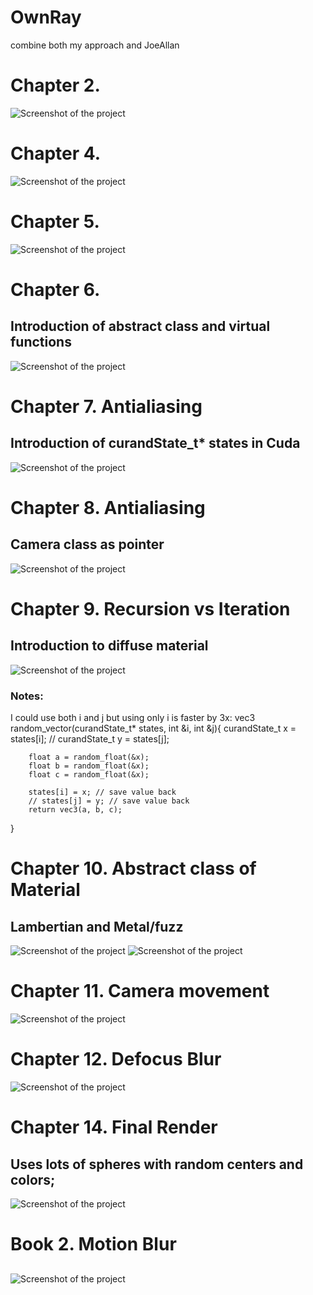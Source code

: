 # OwnRay
combine both my approach and JoeAllan 

# Chapter 2. 

![Screenshot of the project](sampleImages/chap2.png)

# Chapter 4.

![Screenshot of the project](sampleImages/chap4.png)

# Chapter 5.

![Screenshot of the project](sampleImages/chap5.png)

# Chapter 6.
## Introduction of abstract class and virtual functions

![Screenshot of the project](sampleImages/chap6.png)

# Chapter 7. Antialiasing
## Introduction of  curandState_t* states in Cuda
![Screenshot of the project](sampleImages/chap7.png)

# Chapter 8. Antialiasing
## Camera class as pointer
![Screenshot of the project](sampleImages/chap7.png)

# Chapter 9. Recursion vs Iteration
## Introduction to diffuse material 
![Screenshot of the project](sampleImages/chap9.png)
### Notes:
I could use both i and j  but using only i is faster by 3x:
vec3 random_vector(curandState_t* states,  int &i, int &j){
        curandState_t x = states[i];
        // curandState_t y = states[j];
        
        float a = random_float(&x);
        float b = random_float(&x);
        float c = random_float(&x); 
        
        states[i] = x; // save value back
        // states[j] = y; // save value back
        return vec3(a, b, c);
}

# Chapter 10. Abstract class of  Material
## Lambertian and Metal/fuzz
![Screenshot of the project](sampleImages/chap10_samples50_depth10.png)
![Screenshot of the project](sampleImages/chap10_samples500_depth100.png)

# Chapter 11. Camera movement 
![Screenshot of the project](sampleImages/chap11.png)

# Chapter 12. Defocus Blur
![Screenshot of the project](sampleImages/chap12.png)

# Chapter 14. Final Render 
## Uses lots of spheres with random centers and colors;
![Screenshot of the project](sampleImages/chap14.png)

# Book 2. Motion Blur
##
![Screenshot of the project](sampleImages/Book2_MotionBlur.png)

